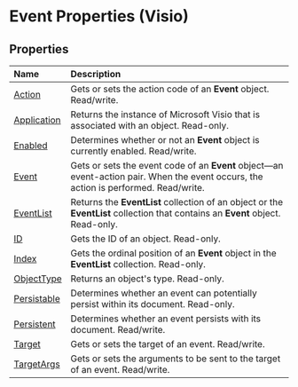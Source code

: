 
# Event Properties (Visio)

## Properties



|**Name**|**Description**|
|:-----|:-----|
|[Action](dd776f54-051c-13c3-433e-299687203381.md)|Gets or sets the action code of an  **Event** object. Read/write.|
|[Application](1262cbe7-99f1-936a-b1d5-b9cd2cc7f68e.md)|Returns the instance of Microsoft Visio that is associated with an object. Read-only.|
|[Enabled](d83c45f1-3c4f-4d14-cbf0-cb21ef12d294.md)|Determines whether or not an  **Event** object is currently enabled. Read/write.|
|[Event](7b7783c3-2451-752e-6f40-ce25bd3fd696.md)|Gets or sets the event code of an  **Event** object—an event-action pair. When the event occurs, the action is performed. Read/write.|
|[EventList](7c547795-b0e2-d6b2-4779-a0b494e94272.md)|Returns the  **EventList** collection of an object or the **EventList** collection that contains an **Event** object. Read-only.|
|[ID](d1c5ae17-eb31-48c7-f63a-02121d44f6f5.md)|Gets the ID of an object. Read-only.|
|[Index](256aaa57-b69b-4d10-63af-088d455ee851.md)|Gets the ordinal position of an  **Event** object in the **EventList** collection. Read-only.|
|[ObjectType](f391f85f-8ef1-a7d5-22aa-d60bae7eb18b.md)|Returns an object's type. Read-only.|
|[Persistable](3203ac60-ed7f-81cf-6ecf-0095dbc15c48.md)|Determines whether an event can potentially persist within its document. Read-only.|
|[Persistent](e8912935-8c85-77ff-4dbc-4394e894af19.md)|Determines whether an event persists with its document. Read/write.|
|[Target](92e78a1d-5888-9984-a3c6-6e39ac15c18b.md)|Gets or sets the target of an event. Read/write.|
|[TargetArgs](b2102b52-de0d-30f2-042c-5ebdbf7aaffd.md)|Gets or sets the arguments to be sent to the target of an event. Read/write.|
